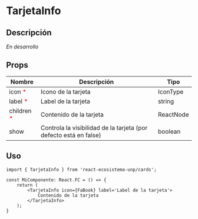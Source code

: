 # TarjetaInfo

## Descripción
*En desarrollo*

## Props
| Nombre                                    | Descripción                                                       | Tipo      |
| ----------------------------------------- | ----------------------------------------------------------------- | --------- |
| icon <span style="color:red">*</span>     | Icono de la tarjeta                                               | IconType  |
| label <span style="color:red">*</span>    | Label de la tarjeta                                               | string    |
| children <span style="color:red">*</span> | Contenido de la tarjeta                                           | ReactNode |
| show                                      | Controla la visibilidad de la tarjeta (por defecto está en false) | boolean   |

## Uso

```tsx
import { TarjetaInfo } from 'react-ecosistema-unp/cards';

const MiComponente: React.FC = () => {
    return (
        <TarjetaInfo icon={FaBook} label='Label de la tarjeta'>
            Contenido de la tarjeta
        </TarjetaInfo>
    );
}
```